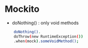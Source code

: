 Mockito
=======

* doNothing() : only void methods 

```sh
    doNothing().
    doThrow(new RuntimeException())
    .when(mock).someVoidMethod();
```
